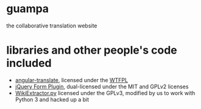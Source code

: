 guampa
======

the collaborative translation website


libraries and other people's code included
==========================================
* [angular-translate](http://pascalprecht.github.io/angular-translate), licensed under the [WTFPL](http://www.wtfpl.net/)
* [jQuery Form Plugin](http://jquery.malsup.com/form/), dual-licensed under the MIT and GPLv2 licenses
* [WikiExtractor.py](http://medialab.di.unipi.it/wiki/Wikipedia_Extractor) licensed under the GPLv3, modified by us to work with Python 3 and hacked up a bit
